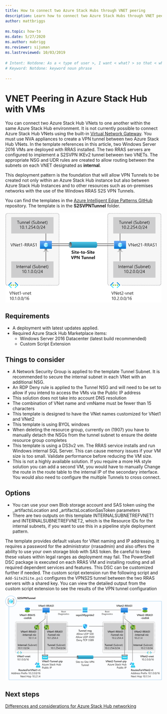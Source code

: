 ```yaml
---
title: How to connect two Azure Stack Hubs through VNET peering 
description: Learn how to connect two Azure Stack Hubs through VNET peering.
author: mattbriggs

ms.topic: how-to
ms.date: 5/27/2020
ms.author: mabrigg
ms.reviewer: sijuman
ms.lastreviewed: 10/03/2019

# Intent: Notdone: As a < type of user >, I want < what? > so that < why? >
# Keyword: Notdone: keyword noun phrase

---
```



# VNET Peering in Azure Stack Hub with VMs

You can connect two Azure Stack Hub VNets to one another within the same Azure Stack Hub environment. It is not currently possible to connect Azure Stack Hub VNets using the built-in [Virtual Network Gateway](./azure-stack-network-differences.md). You must use NVA appliances to create a VPN tunnel between two Azure Stack Hub VNets. In the template references in this article, two Windows Server 2016 VMs are deployed with RRAS installed. The two RRAS servers are configured to implement a S2SVPN IKEv2 tunnel between two VNETs. The appropriate NSG and UDR rules are created to allow routing between the subnets on each VNET designated as **internal**. 

This deployment pattern is the foundation that will allow VPN Tunnels to be created not only within an Azure Stack Hub instance but also between Azure Stack Hub Instances and to other resources such as on-premises networks with the use of the Windows RRAS S2S VPN Tunnels. 

You can find the templates in the [Azure Intelligent Edge Patterns GitHub](https://github.com/Azure-Samples/azure-intelligent-edge-patterns
) repository. The template is in the **S2SVPNTunnel** folder.

![The diagram shows an implementation that provides a VPN tunnel between two VNETs. There is an RRAS server on each VNET, as well as an internal subnet, and a tunnel subnet.](./media/azure-stack-network-howto-vnet-peering/overview.svg)

## Requirements

- A deployment with latest updates applied. 
- Required Azure Stack Hub Marketplace items:
    -  Windows Server 2016 Datacenter (latest build recommended)
	-  Custom Script Extension

## Things to consider

- A Network Security Group is applied to the template Tunnel Subnet. It is recommended to secure the internal subnet in each VNet with an additional NSG.
- An RDP Deny rule is applied to the Tunnel NSG and will need to be set to allow if you intend to access the VMs via the Public IP address
- This solution does not take into account DNS resolution
- The combination of VNet name and vmName must be fewer than 15 characters
- This template is designed to have the VNet names customized for VNet1 and VNet2
- This template is using BYOL windows
- When deleting the resource group, currently on (1907) you have to manually detach the NSGs from the tunnel subnet to ensure the delete resource group completes
- This template is using a DS3v2 vm. The RRAS service installs and run Windows internal SQL Server. This can cause memory issues if your VM size is too small. Validate performance before reducing the VM size.
- This is not a highly available solution. If you require a more HA style solution you can add a second VM, you would have to manually Change the route in the route table to the internal IP of the secondary interface. You would also need to configure the multiple Tunnels to cross connect.

## Options

- You can use your own Blob storage account and SAS token using the _artifactsLocation and _artifactsLocationSasToken parameters
- There are two outputs on this template INTERNALSUBNETREFVNET1 and INTERNALSUBNETREFVNET2, which is the Resource IDs for the internal subnets, if you want to use this in a pipeline style deployment pattern.

The template provides default values for VNet naming and IP addressing. It requires a password for the administrator (rrasadmin) and also offers the ability to use your own storage blob with SAS token. Be careful to keep these values within legal ranges as deployment may fail. The PowerShell DSC package is executed on each RRAS VM and installing routing and all required dependent services and features. This DSC can be customized further if needed. The custom script extension run the following script and `Add-Site2Site.ps1` configures the VPNS2S tunnel between the two RRAS servers with a shared key. You can view the detailed output from the custom script extension to see the results of the VPN tunnel configuration

![The diagram, titled S2SVPNTunnel, shows two VNETs connected by a Site-to-Site VPN Tunnel.](./media/azure-stack-network-howto-vnet-peering/s2svpntunnels2.svg)

## Next steps

[Differences and considerations for Azure Stack Hub networking](azure-stack-network-differences.md)  
